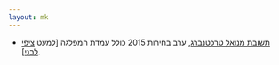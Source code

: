 ```yaml
---
layout: mk
---
```

* <i class="fa fa-mobile"></i> [תשובת מנואל טרכטנברג](http://elections2015.no2bio.org/docs/trajtenberg.png), ערב בחירות 2015 כולל עמדת המפלגה [למעט [ציפי לבני](http://elections2015.no2bio.org/docs/Livni.m4a)].
